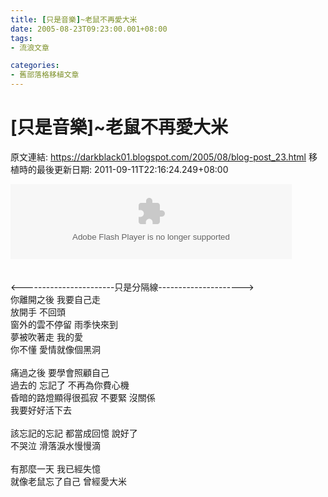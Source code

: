```yaml
---
title: [只是音樂]~老鼠不再愛大米
date: 2005-08-23T09:23:00.001+08:00
tags: 
- 流浪文章

categories:
- 舊部落格移植文章
---
```


# [只是音樂]~老鼠不再愛大米

原文連結: https://darkblack01.blogspot.com/2005/08/blog-post_23.html
移植時的最後更新日期: 2011-09-11T22:16:24.249+08:00

<object height="120" width="450"><param name="movie" value="http://mymedia.yam.com/*/1848923">   </param><param name="quality" value="high">   </param><param name="wmode" value="transparent">   </param><embed src="http://mymedia.yam.com/*/1848923" quality="high" type="application/x-shockwave-flash" wmode="transparent" width="450" height="120"></embed></object><br /><br /><br /><a name='more'></a>&lt;-----------------------只是分隔線---------------------&gt;<br />你離開之後 我要自己走<br />放開手 不回頭<br />窗外的雲不停留 雨季快來到<br />夢被吹著走 我的愛<br />你不懂 愛情就像個黑洞<br /><br />痛過之後 要學會照顧自己<br />過去的 忘記了 不再為你費心機<br />昏暗的路燈顯得很孤寂 不要緊 沒關係<br />我要好好活下去<br /><br />該忘記的忘記&nbsp;都當成回憶 說好了<br />不哭泣 滑落淚水慢慢滴<br /><br />有那麼一天 我已經失憶<br />就像老鼠忘了自己 曾經愛大米
